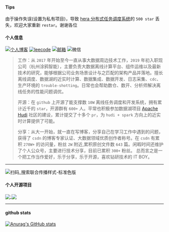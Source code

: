 #### Tips

由于操作失误(设置为私有项目)，导致 [hera 分布式任务调度系统](https://github.com/scxwhite/hera)的 `500 star` 丢失，欢迎大家重新 `restar`。谢谢各位

#### 个人信息

<a href="https://scx-white.blog.csdn.net/" target="_blank"><img alt="个人博客" src="https://img.shields.io/static/v1?label=%E4%B8%AA%E4%BA%BA%E5%8D%9A%E5%AE%A2&message=csdn%E5%8D%9A%E5%AE%A2%E4%B8%93%E5%AE%B6&color=red&logo=blogger"/></a> 
<a href="https://leetcode-cn.com/u/su-su-i/" target="_blank"><img alt="leecode" src="https://img.shields.io/static/v1?label=leecode&message=su-su-i&color=blue&logo=leetcode"/></a> 
<a href="mailto:1142819049@qq.com"><img alt="邮箱" src="https://img.shields.io/static/v1?label=%E9%82%AE%E7%AE%B1&message=1142819049@qq.com&color=3ABFE6&logo=Minutemailer"/></a> <img alt="微信" src="https://img.shields.io/static/v1?label=%E5%BE%AE%E4%BF%A1&message=scx_white&color=7BB32E&logo=wechat"/>

> 工作：从 `2017` 年开始至今一直从事大数据周边技术工作，`2019` 年初入职现公司（杭州涂鸦智能），主要负责大数据离线计算平台、组件运维以及最新技术的研究，能够根据公司业务场景设计与之匹配的架构产品并落地。擅长离线调度、数据湖的近实时计算、数据集成、数据开发、日志采集、`cdc`、生产环境的 `trouble-shotting`。日常也会帮助数仓、数开、分析师解决离线任务的性能问题调优。
> 
> 开源：在 `github` 上开源了能支撑数 `10W` 离线任务调度和开发系统，拥有累计近千的 `star`，开源群有 `600+` 人。平常也积极参加数据湖项目 [Apache Hudi](https://github.com/apache/hudi) 社区的建设，累计提交了十多个 `pr`，为 `hudi + spark` 方向上的近实时计算提供了可能。
> 
> 
> 分享：从大一开始，就一直在写博客，分享自己在学习工作中遇到的问题，获得了 `csdn` 的博客专家认证、大数据领域优质创作者称号。在 `csdn` 有累积 `270W+` 的访问量，粉丝 `2W` 附近,累积原创文件数 `643` 篇。闲暇时间还维护了个人公众号，主要进行技术分享，目前已累积 `300+` 粉丝。
> 总而言之是一个把工作当作爱好，乐于分享，乐于开源，喜欢钻研技术的 IT BOY。

---
![扫码_搜索联合传播样式-标准色版](https://user-images.githubusercontent.com/23207189/206954982-4e0dbb17-2b27-410d-bf3e-753b0907fd46.png)



#### 个人开源项目

<a href="https://github.com/scxwhite/hera">
  <img align="center" src="https://github-readme-stats.vercel.app/api/pin/?username=scxwhite&repo=hera&theme=radical&show_owner=true" />
</a>
<a href="https://github.com/scxwhite/parsex">
  <img align="center" src="https://github-readme-stats.vercel.app/api/pin/?username=scxwhite&repo=parsex&theme=radical&show_owner=true" />
</a>

---
#### github stats

[![Anurag's GitHub stats](https://github-readme-stats.vercel.app/api?username=scxwhite&show_icons=true&theme=radical)](https://github.com/anuraghazra/github-readme-stats)
